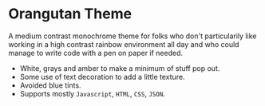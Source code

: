 # Orangutan Theme

A medium contrast monochrome theme for folks who don't particularily like working in a high contrast rainbow environment all day and who could manage to write code with a pen on paper if needed.

- White, grays and amber to make a minimum of stuff pop out.
- Some use of text decoration to add a little texture.
- Avoided blue tints.
- Supports mostly `Javascript`, `HTML`, `CSS`, `JSON`.